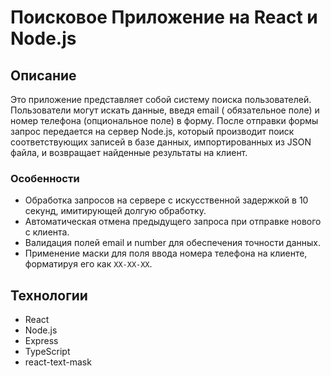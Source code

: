 # Поисковое Приложение на React и Node.js

## Описание

Это приложение представляет собой систему поиска пользователей. Пользователи могут искать данные, введя email (
обязательное поле) и номер телефона (опциональное поле) в форму. После отправки формы запрос передается на сервер
Node.js, который производит поиск соответствующих записей в базе данных, импортированных из JSON файла, и возвращает
найденные результаты на клиент.

### Особенности

- Обработка запросов на сервере с искусственной задержкой в 10 секунд, имитирующей долгую обработку.
- Автоматическая отмена предыдущего запроса при отправке нового с клиента.
- Валидация полей email и number для обеспечения точности данных.
- Применение маски для поля ввода номера телефона на клиенте, форматируя его как `XX-XX-XX`.

## Технологии

- React
- Node.js
- Express
- TypeScript
- react-text-mask


